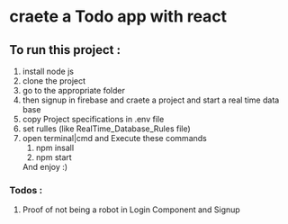 # craete a Todo app with react

<h2>To run this project :</h2>
<ol>
  <li>install node js</li>
  <li>clone the project</li>
  <li>go to the appropriate folder</li>
  <li>
    then signup in firebase and craete a project and start a real time data base
  </li>
  <li>copy Project specifications in .env file</li>
  <li>set rulles (like RealTime_Database_Rules file)</li>
  <li>
    open terminal|cmd and Execute these commands
    <ol>
      <li>npm insall</li>
      <li>npm start</li>
    </ol>
  </li>
  And enjoy :)
</ol>

<h3> Todos :  </h3>
<ol>
<li> Proof of not being a robot in Login Component and Signup   </li>
</ol>

